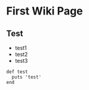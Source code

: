 <!-- TITLE: Home -->
<!-- SUBTITLE: A quick summary of Home -->

# First Wiki Page
## Test

* test1
* test2
* test3

```
def test
  puts 'test'
end
```